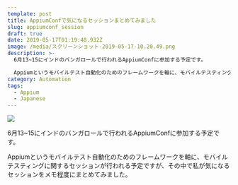 ```yaml
---
template: post
title: AppiumConfで気になるセッションまとめてみました
slug: appiumconf_session
draft: true
date: 2019-05-17T01:19:48.932Z
image: /media/スクリーンショット-2019-05-17-10.20.49.png
description: >-
  6月13~15にインドのバンガロールで行われるAppiumConfに参加する予定です。

  Appiumというモバイルテスト自動化のためのフレームワークを軸に、モバイルテスティングに関するセッションが行われる予定ですが、その中で私が気になるセッションをメモ程度にまとめてみました。
category: Automation
tags:
  - Appium
  - Japanese
---
```

![](/media/スクリーンショット-2019-05-17-10.20.49.png)

6月13~15にインドのバンガロールで行われるAppiumConfに参加する予定です。

Appiumというモバイルテスト自動化のためのフレームワークを軸に、モバイルテスティングに関するセッションが行われる予定ですが、その中で私が気になるセッションをメモ程度にまとめてみました。
